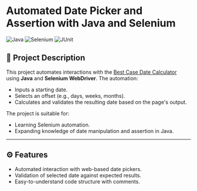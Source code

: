 # Automated Date Picker and Assertion with Java and Selenium

![Java](https://img.shields.io/badge/Java-ED8B00?style=for-the-badge&logo=java&logoColor=white)
![Selenium](https://img.shields.io/badge/Selenium-43B02A?style=for-the-badge&logo=selenium&logoColor=white)
![JUnit](https://img.shields.io/badge/Testing-JUnit-25A162?style=for-the-badge&logo=junit5&logoColor=white)

## 📝 Project Description

This project automates interactions with the [Best Case Date Calculator](https://www.bestcase.com/date-calculator/) using **Java** and **Selenium WebDriver**. The automation:
- Inputs a starting date.
- Selects an offset (e.g., days, weeks, months).
- Calculates and validates the resulting date based on the page's output.

The project is suitable for:
- Learning Selenium automation.
- Expanding knowledge of date manipulation and assertion in Java.

---

## ⚙️ Features

- Automated interaction with web-based date pickers.
- Validation of selected date against expected results.
- Easy-to-understand code structure with comments.


